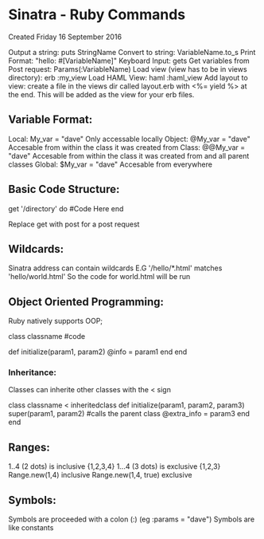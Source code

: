 # Sinatra - Ruby Commands
Created Friday 16 September 2016

Output a string: puts StringName
Convert to string: VariableName.to_s
Print Format: "hello: #[VariableName]"
Keyboard Input: gets
Get variables from Post request: Params(:VariableName) 
Load view (view has to be in views directory): erb :my_view 
Load HAML View: haml :haml_view
Add layout to view: create a file in the views dir called layout.erb with <%= yield %> at the end. This will be added as the view for your erb files.

Variable Format:
----------------
Local:   My_var = "dave" Only accessable locally
Object: @My_var = "dave" Accesable from within the class it was created from
Class: @@My_var = "dave" Accesable from within the class it was created from and all parent classes
Global: $My_var = "dave" Accesable from everywhere
	
	



Basic Code Structure:
---------------------
get '/directory' do
#Code Here
end

Replace get with post for a post request
	

Wildcards:
----------
Sinatra address can contain wildcards
E.G '/hello/*.html' matches 'hello/world.html' 
So the code for world.html will be run
	

Object Oriented Programming:
----------------------------
Ruby natively supports OOP;
	
class classname
#code
		
def initialize(param1, param2)
@info = param1
end
end


### Inheritance:
Classes can inherite other classes with the < sign
	
class classname < inheritedclass
def initialize(param1, param2, param3)
super(param1,  param2) #calls the parent class
@extra_info = param3
end
end


Ranges:
-------
1..4 (2 dots) is inclusive {1,2,3,4}
1...4 (3 dots) is exclusive {1,2,3}
Range.new(1,4) inclusive
Range.new(1,4, true) exclusive


Symbols:
--------
Symbols are proceeded with a colon (:) (eg  :params = "dave")
Symbols are like constants


